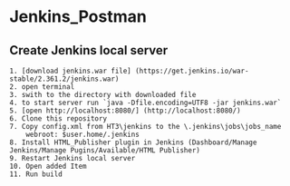 # Jenkins_Postman
## Create Jenkins local  server 
	1. [download jenkins.war file] (https://get.jenkins.io/war-stable/2.361.2/jenkins.war)
	2. open terminal
	3. swith to the directory with downloaded file
	4. to start server run `java -Dfile.encoding=UTF8 -jar jenkins.war`
	5. [open http://localhost:8080/] (http://localhost:8080/)
	6. Clone this repository
	7. Copy config.xml from HT3\jenkins to the \.jenkins\jobs\jobs_name
		webroot: $user.home/.jenkins
	8. Install HTML_Publisher plugin in Jenkins (Dashboard/Manage Jenkins/Manage Pugins/Available/HTML Publisher)
	9. Restart Jenkins local server
	10. Open added Item
	11. Run build
